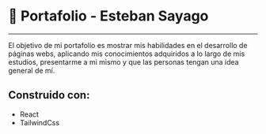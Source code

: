 # 💼 Portafolio - Esteban Sayago

---

El objetivo de mi portafolio es mostrar mis habilidades en el desarrollo de páginas webs, aplicando mis conocimientos adquiridos a lo largo de mis estudios,
presentarme a mi mismo y que las personas tengan una idea general de mí.

## Construido con:

-   React
-   TailwindCss
